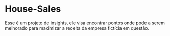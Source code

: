 # House-Sales
Esse é um projeto de insights, ele visa encontrar pontos onde pode a serem melhorado para maximizar a receita da empresa fictícia em questão.
